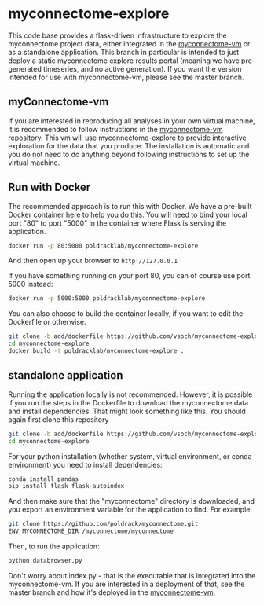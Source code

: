 # myconnectome-explore

This code base provides a flask-driven infrastructure to explore the myconnectome project data, either integrated in the [myconnectome-vm](https://github.com/poldrack/myconnectome-vm) or as a standalone application. This branch in particular is intended to just deploy a
static myconnectome explore results portal (meaning we have pre-generated timeseries, and
no active generation). If you want the version intended for use with myconnectome-vm, please
see the master branch.

## myConnectome-vm
If you are interested in reproducing all analyses in your own virtual machine, it is recommended to follow instructions in the [myconnectome-vm repository](https://github.com/poldrack/myconnectome-vm). This vm will use myconnectome-explore to provide interactive exploration for the data that you produce. The installation is automatic and you do not need to do anything beyond following instructions to set up the virtual machine.

## Run with Docker
The recommended approach is to run this with Docker. We have a pre-built Docker
container [here](https://hub.docker.com/r/poldracklab/myconnectome-explore/) 
to help you do this. You will need to bind your local port "80" to port
"5000" in the container where Flask is serving the application.

```bash
docker run -p 80:5000 poldracklab/myconnectome-explore
```

And then open up your browser to `http://127.0.0.1`

If you have something running on your port 80, you can of course use port 5000 instead:

```bash
docker run -p 5000:5000 poldracklab/myconnectome-explore
```

You can also choose to build the container locally, if you want to edit the
Dockerfile or otherwise.

```bash
git clone -b add/dockerfile https://github.com/vsoch/myconnectome-explore
cd myconnectome-explore
docker build -t poldracklab/myconnectome-explore .
```

## standalone application
Running the application locally is not recommended. However, it is possible 
if you run the steps in the Dockerfile to download the myconnectome data and
install dependencies. That might look something like this.
You should again first clone this repository

```bash
git clone -b add/dockerfile https://github.com/vsoch/myconnectome-explore
cd myconnectome-explore
```

For your python installation (whether system, virtual environment, or conda 
environment) you need to install dependencies:
 
```bash
conda install pandas
pip install flask flask-autoindex
```

And then make sure that the "myconnectome" directory is downloaded,
and you export an environment variable for the application to find.
For example:

```bash
git clone https://github.com/poldrack/myconnectome.git
ENV MYCONNECTOME_DIR /myconnectome/myconnectome
```

Then, to run the application:

```bash
python databrowser.py
```

Don't worry about index.py - that is the executable that is integrated into the myconnectome-vm.
If you are interested in a deployment of that, see the master branch and
how it's deployed in the [myconnectome-vm](https://github.com/poldrack/myconnectome-vm/blob/master/Vagrantfile#L76).
